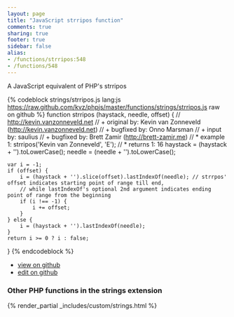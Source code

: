 ```yaml
---
layout: page
title: "JavaScript strripos function"
comments: true
sharing: true
footer: true
sidebar: false
alias:
- /functions/strripos:548
- /functions/548
---
```

<!-- Generated by Rakefile:build -->
A JavaScript equivalent of PHP's strripos

{% codeblock strings/strripos.js lang:js https://raw.github.com/kvz/phpjs/master/functions/strings/strripos.js raw on github %}
function strripos (haystack, needle, offset) {
    // http://kevin.vanzonneveld.net
    // +   original by: Kevin van Zonneveld (http://kevin.vanzonneveld.net)
    // +   bugfixed by: Onno Marsman
    // +   input by: saulius
    // +   bugfixed by: Brett Zamir (http://brett-zamir.me)
    // *     example 1: strripos('Kevin van Zonneveld', 'E');
    // *     returns 1: 16
    haystack = (haystack + '').toLowerCase();
    needle = (needle + '').toLowerCase();

    var i = -1;
    if (offset) {
        i = (haystack + '').slice(offset).lastIndexOf(needle); // strrpos' offset indicates starting point of range till end,
        // while lastIndexOf's optional 2nd argument indicates ending point of range from the beginning
        if (i !== -1) {
            i += offset;
        }
    } else {
        i = (haystack + '').lastIndexOf(needle);
    }
    return i >= 0 ? i : false;
}
{% endcodeblock %}

 - [view on github](https://github.com/kvz/phpjs/blob/master/functions/strings/strripos.js)
 - [edit on github](https://github.com/kvz/phpjs/edit/master/functions/strings/strripos.js)

### Other PHP functions in the strings extension
{% render_partial _includes/custom/strings.html %}
